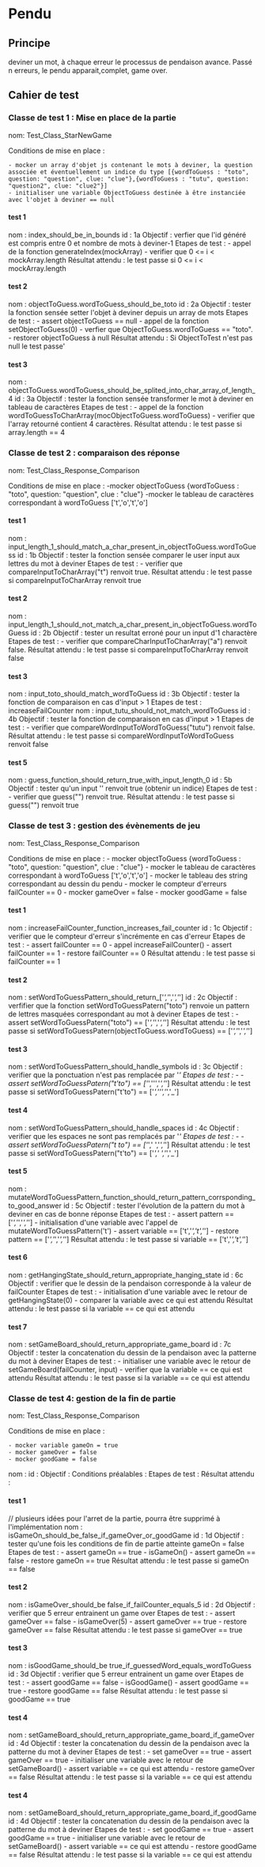 # Pendu

## Principe

deviner un mot, à chaque erreur le processus de pendaison avance. Passé n erreurs, le pendu apparait,complet, game over.

##  Cahier de test

### Classe de test 1 :  Mise en place de la partie

nom: Test_Class_StarNewGame

Conditions de mise en place : 
    
    - mocker un array d'objet js contenant le mots à deviner, la question associée et éventuellement un indice du type [{wordToGuess : "toto", question: "question", clue: "clue"},{wordToGuess : "tutu", question: "question2", clue: "clue2"}]
    - initialiser une variable ObjectToGuess destinée à être instanciée avec l'objet à deviner == null

#### test 1
 
nom : index_should_be_in_bounds
id : 1a
Objectif : verfier que l'id généré est compris entre 0 et nombre de mots à deviner-1
Etapes de test : 
    - appel de la fonction generateIndex(mockArray)
    - verifier que 0 <= i < mockArray.length
Résultat attendu : le test passe si 0 <= i < mockArray.length

#### test 2

nom : objectToGuess.wordToGuess_should_be_toto
id : 2a
Objectif : tester la fonction sensée setter l'objet à deviner depuis un array de mots
Etapes de test : 
    - assert objectToGuess == null
    - appel de la fonction  setObjectToGuess(0)
    - verfier que ObjectToGuess.wordToGuess == "toto".
    - restorer objectToGuess à null
Résultat attendu : Si ObjectToTest n'est pas null le test passe'

#### test 3

nom : objectToGuess.wordToGuess_should_be_splited_into_char_array_of_length_4
id : 3a
Objectif : tester la fonction sensée transformer le mot à deviner en tableau de caractères
Etapes de test : 
    - appel de la fonction wordToGuessToCharArray(mocObjectToGuess.wordToGuess)
    - verifier que l'array retourné contient 4 caractères.
Résultat attendu : le test passe si array.length == 4

### Classe de test 2 : comparaison des réponse

nom: Test_Class_Response_Comparison

Conditions de mise en place : 
    -mocker objectToGuess {wordToGuess : "toto", question: "question", clue : "clue"}
    -mocker le tableau de caractères correspondant à wordToGuess ['t','o','t','o']

#### test 1

nom : input_length_1_should_match_a_char_present_in_objectToGuess.wordToGuess
id : 1b
Objectif : tester la fonction sensée comparer le user input aux lettres du mot à deviner
Etapes de test : 
    - verifier que compareInputToCharArray("t") renvoit true.
Résultat attendu : le test passe si compareInputToCharArray renvoit true

#### test 2 

nom : input_length_1_should_not_match_a_char_present_in_objectToGuess.wordToGuess
id : 2b 
Objectif : tester un resultat erroné pour un input d'1 charactère
Etapes de test : 
    - verifier que compareCharInputToCharArray("a") renvoit false.
Résultat attendu : le test passe si compareInputToCharArray renvoit false

#### test 3

nom : input_toto_should_match_wordToGuess
id : 3b
Objectif : tester la fonction de comparaison en cas d'input > 1
Etapes de test : increaseFailCounter
nom : input_tutu_should_not_match_wordToGuess
id : 4b
Objectif : tester la fonction de comparaison en cas d'input > 1
Etapes de test : 
    - verifier que compareWordInputToWordToGuess("tutu") renvoit false.
Résultat attendu : le test passe si compareWordInputToWordToGuess renvoit false

#### test 5

nom : guess_function_should_return_true_with_input_length_0
id : 5b 
Objectif : tester qu'un input '' renvoit true (obtenir un indice)
Etapes de test : 
    - verifier que guess("") renvoit true.
Résultat attendu : le test passe si guess("") renvoit true

### Classe de test 3 : gestion des évènements de jeu

nom: Test_Class_Response_Comparison

Conditions de mise en place : 
    - mocker objectToGuess {wordToGuess : "toto", question: "question", clue : "clue"}
    - mocker le tableau de caractères correspondant à wordToGuess ['t','o','t','o']
    - mocker le tableau des string correspondant au dessin du pendu
    - mocker le compteur d'erreurs failCounter == 0
    - mocker gameOver = false
    - mocker goodGame = false

#### test 1

nom : increaseFailCounter_function_increases_fail_counter
id : 1c
Objectif : verifier que le compteur d'erreur s'incrémente en cas d'erreur
Etapes de test : 
    - assert failCounter == 0
    - appel increaseFailCounter()
    - assert failCounter == 1
    - restore failCounter == 0
Résultat attendu : le test passe si failCounter == 1

#### test 2

nom : setWordToGuessPattern_should_return_['_','_','_','_']
id : 2c
Objectif : verfifier que la fonction setWordToGuessPatern("toto") renvoie un pattern de lettres masquées correspondant au mot à deviner
Etapes de test : 
    - assert setWordToGuessPatern("toto") == ['_','_','_','_']
Résultat attendu : le test passe si setWordToGuessPatern(objectToGuess.wordToGuess) == ['_','_','_','_']

#### test 3

nom : setWordToGuessPattern_should_handle_symbols
id : 3c
Objectif : verifier que la ponctuation n'est pas remplacée par '_'
Etapes de test :
    - - assert setWordToGuessPatern("t'to") == ['_','\'','_','_']
Résultat attendu : le test passe si setWordToGuessPatern("t'to") == ['_','\'','_','_']

#### test 4

nom : setWordToGuessPattern_should_handle_spaces
id : 4c
Objectif : verifier que les espaces ne sont pas remplacés par '_'
Etapes de test :
    - - assert setWordToGuessPatern("t to") == ['_',' ','_','_']
Résultat attendu : le test passe si setWordToGuessPatern("t'to") == ['_',' ','_','_']

#### test 5

nom : mutateWordToGuessPattern_function_should_return_pattern_corrsponding_to_good_answer
id : 5c
Objectif : tester l'évolution de la pattern du mot à deviner en cas de bonne réponse
Etapes de test : 
    - assert pattern == ['_','_','_','_']
    - initialisation d'une variable avec l'appel de mutateWordToGuessPattern('t')
    - assert variable == ['t','_','t','_']
    - restore pattern == ['_','_','_','_']
Résultat attendu : le test passe si variable == ['t','_','t','_']


#### test 6

nom : getHangingState_should_return_appropriate_hanging_state
id : 6c
Objectif : verifier que le dessin de la pendaison corresponde à la valeur de failCounter
Etapes de test : 
    - initialisation d'une variable avec le retour de getHangingState(0)
    - comparer la variable avec ce qui est attendu
Résultat attendu : le test passe si la variable == ce qui est attendu

#### test 7

nom : setGameBoard_should_return_appropriate_game_board
id : 7c
Objectif : tester la concatenation du dessin de la pendaison avec la patterne du mot à deviner
Etapes de test :
    - initialiser une variable avec le retour de setGameBoard(failCounter, input)
    - verifier que la variable == ce qui est attendu
Résultat attendu : le test passe si la variable == ce qui est attendu

### Classe de test 4: gestion de la fin de partie

nom: Test_Class_Response_Comparison

Conditions de mise en place : 

    - mocker variable gameOn = true
    - mocker gameOver = false
    - mocker goodGame = false

nom :
id :
Objectif :
Conditions préalables : 
Etapes de test :
Résultat attendu :

#### test 1

// plusieurs idées pour l'arret de la partie, pourra être supprimé à l'implémentation
nom : isGameOn_should_be_false_if_gameOver_or_goodGame
id : 1d
Objectif : tester qu'une fois les conditions de fin de partie atteinte gameOn = false
Etapes de test :
    - assert gameOn == true
    - isGameOn()
    - assert gameOn == false
    - restore gameOn == true
Résultat attendu : le test passe si gameOn == false

#### test 2

nom : isGameOver_should_be false_if_failCounter_equals_5
id : 2d
Objectif : verifier que 5 erreur entrainent un game over
Etapes de test :
    - assert gameOver == false
    - isGameOver(5)
    - assert gameOver == true
    - restore gameOver == false
Résultat attendu : le test passe si gameOver == true

#### test 3

nom : isGoodGame_should_be true_if_guessedWord_equals_wordToGuess
id : 3d
Objectif : verifier que 5 erreur entrainent un game over
Etapes de test :
    - assert goodGame == false
    - isGoodGame()
    - assert goodGame == true
    - restore goodGame == false
Résultat attendu : le test passe si goodGame == true

#### test 4

nom : setGameBoard_should_return_appropriate_game_board_if_gameOver
id : 4d
Objectif : tester la concatenation du dessin de la pendaison avec la patterne du mot à deviner
Etapes de test :
    - set gameOver == true
    - assert gameOver == true
    - initialiser une variable avec le retour de setGameBoard()
    - assert variable == ce qui est attendu
    - restore gameOver == false
Résultat attendu : le test passe si la variable == ce qui est attendu

#### test 4

nom : setGameBoard_should_return_appropriate_game_board_if_goodGame
id : 4d
Objectif : tester la concatenation du dessin de la pendaison avec la patterne du mot à deviner
Etapes de test :
    - set goodGame == true
    - assert goodGame == true
    - initialiser une variable avec le retour de setGameBoard()
    - assert variable == ce qui est attendu
    - restore goodGame == false
Résultat attendu : le test passe si la variable == ce qui est attendu








                